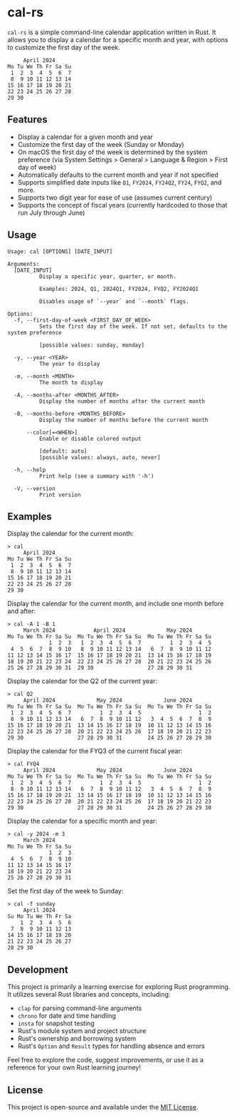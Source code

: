# cal-rs

```cal-rs``` is a simple command-line calendar application written in Rust. It
allows you to display a calendar for a specific month and year, with options to
customize the first day of the week.

```text
     April 2024     
Mo Tu We Th Fr Sa Su
 1  2  3  4  5  6  7
 8  9 10 11 12 13 14
15 16 17 18 19 20 21
22 23 24 25 26 27 28
29 30               
```

## Features

- Display a calendar for a given month and year
- Customize the first day of the week (Sunday or Monday)
- On macOS the first day of the week is determined by the system preference (via System Settings > General > Language & Region > First day of week)
- Automatically defaults to the current month and year if not specified
- Supports simplified date inputs like `Q1`, `FY2024`, `FY24Q2`, `FY24`, `FYQ2`, and more.
- Supports two digit year for ease of use (assumes current century)
- Supports the concept of fiscal years (currently hardcoded to those that run July through June)

## Usage

```text
Usage: cal [OPTIONS] [DATE_INPUT]

Arguments:
  [DATE_INPUT]
          Display a specific year, quarter, or month.
          
          Examples: 2024, Q1, 2024Q1, FY2024, FYQ2, FY2024Q1
          
          Disables usage of `--year` and `--month` flags.

Options:
  -f, --first-day-of-week <FIRST_DAY_OF_WEEK>
          Sets the first day of the week. If not set, defaults to the system preference
          
          [possible values: sunday, monday]

  -y, --year <YEAR>
          The year to display

  -m, --month <MONTH>
          The month to display

  -A, --months-after <MONTHS_AFTER>
          Display the number of months after the current month

  -B, --months-before <MONTHS_BEFORE>
          Display the number of months before the current month

      --color[=<WHEN>]
          Enable or disable colored output
          
          [default: auto]
          [possible values: always, auto, never]

  -h, --help
          Print help (see a summary with '-h')

  -V, --version
          Print version
```

## Examples

Display the calendar for the current month:

```text
> cal
     April 2024     
Mo Tu We Th Fr Sa Su
 1  2  3  4  5  6  7
 8  9 10 11 12 13 14
15 16 17 18 19 20 21
22 23 24 25 26 27 28
29 30               
```

Display the calendar for the current month, and include one month before and after:

```text
> cal -A 1 -B 1
     March 2024            April 2024             May 2024      
Mo Tu We Th Fr Sa Su  Mo Tu We Th Fr Sa Su  Mo Tu We Th Fr Sa Su
             1  2  3   1  2  3  4  5  6  7         1  2  3  4  5
 4  5  6  7  8  9 10   8  9 10 11 12 13 14   6  7  8  9 10 11 12
11 12 13 14 15 16 17  15 16 17 18 19 20 21  13 14 15 16 17 18 19
18 19 20 21 22 23 24  22 23 24 25 26 27 28  20 21 22 23 24 25 26
25 26 27 28 29 30 31  29 30                 27 28 29 30 31      
```

Display the calendar for the Q2 of the current year:

```text
> cal Q2
     April 2024             May 2024             June 2024      
Mo Tu We Th Fr Sa Su  Mo Tu We Th Fr Sa Su  Mo Tu We Th Fr Sa Su
 1  2  3  4  5  6  7         1  2  3  4  5                  1  2
 8  9 10 11 12 13 14   6  7  8  9 10 11 12   3  4  5  6  7  8  9
15 16 17 18 19 20 21  13 14 15 16 17 18 19  10 11 12 13 14 15 16
22 23 24 25 26 27 28  20 21 22 23 24 25 26  17 18 19 20 21 22 23
29 30                 27 28 29 30 31        24 25 26 27 28 29 30
```

Display the calendar for the FYQ3 of the current fiscal year:

```text
> cal FYQ4
     April 2024             May 2024             June 2024      
Mo Tu We Th Fr Sa Su  Mo Tu We Th Fr Sa Su  Mo Tu We Th Fr Sa Su
 1  2  3  4  5  6  7         1  2  3  4  5                  1  2
 8  9 10 11 12 13 14   6  7  8  9 10 11 12   3  4  5  6  7  8  9
15 16 17 18 19 20 21  13 14 15 16 17 18 19  10 11 12 13 14 15 16
22 23 24 25 26 27 28  20 21 22 23 24 25 26  17 18 19 20 21 22 23
29 30                 27 28 29 30 31        24 25 26 27 28 29 30
```

Display the calendar for a specific month and year:

```text
> cal -y 2024 -m 3
     March 2024     
Mo Tu We Th Fr Sa Su
             1  2  3
 4  5  6  7  8  9 10
11 12 13 14 15 16 17
18 19 20 21 22 23 24
25 26 27 28 29 30 31
```

Set the first day of the week to Sunday:

```text
> cal -f sunday
     April 2024     
Su Mo Tu We Th Fr Sa
    1  2  3  4  5  6
 7  8  9 10 11 12 13
14 15 16 17 18 19 20
21 22 23 24 25 26 27
28 29 30            
```

## Development

This project is primarily a learning exercise for exploring Rust programming.
It utilizes several Rust libraries and concepts, including:

- ```clap``` for parsing command-line arguments
- ```chrono``` for date and time handling
- ```insta``` for snapshot testing
- Rust's module system and project structure
- Rust's ownership and borrowing system
- Rust's ```Option``` and ```Result``` types for handling absence and errors

Feel free to explore the code, suggest improvements, or use it as a reference
for your own Rust learning journey!

## License

This project is open-source and available under the [MIT License](LICENSE).
